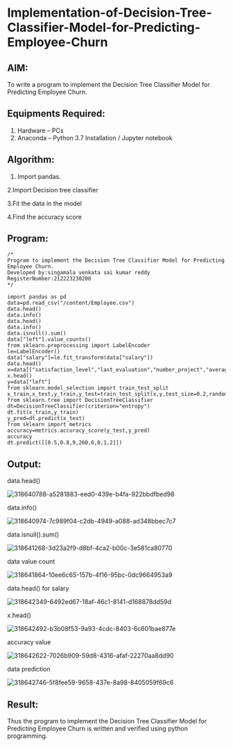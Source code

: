 # Implementation-of-Decision-Tree-Classifier-Model-for-Predicting-Employee-Churn

## AIM:
To write a program to implement the Decision Tree Classifier Model for Predicting Employee Churn.

## Equipments Required:
1. Hardware – PCs
2. Anaconda – Python 3.7 Installation / Jupyter notebook

## Algorithm:

1. Import pandas.
   
2.Import Decision tree classifier

3.Fit the data in the model

4.Find the accuracy score

## Program:
```
/*
Program to implement the Decision Tree Classifier Model for Predicting Employee Churn.
Developed by:singamala venkata sai kumar reddy
RegisterNumber:212223230208 
*/
```
```
import pandas as pd
data=pd.read_csv("/content/Employee.csv")
data.head()
data.info()
data.head()
data.info()
data.isnull().sum()
data["left"].value_counts()
from sklearn.preprocessing import LabelEncoder
le=LabelEncoder()
data["salary"]=le.fit_transform(data["salary"])
data.head()
x=data[["satisfaction_level","last_evaluation","number_project","average_montly_hours","time_spend_company","Work_accident","promotion_last_5years","salary"]]
x.head()
y=data["left"]
from sklearn.model_selection import train_test_split
x_train,x_test,y_train,y_test=train_test_split(x,y,test_size=0.2,random_state=100)
from sklearn.tree import DecisionTreeClassifier
dt=DecisionTreeClassifier(criterion="entropy")
dt.fit(x_train,y_train)
y_pred=dt.predict(x_test)
from sklearn import metrics
accuracy=metrics.accuracy_score(y_test,y_pred)
accuracy
dt.predict([[0.5,0.8,9,260,6,0,1,2]])
```
## Output:
data.head()

![318640788-a5281883-eed0-439e-b4fa-922bbdfbed98](https://github.com/user-attachments/assets/b2b5a492-6404-4a1b-a997-16140eeda91c)

data.info()

![318640974-7c989f04-c2db-4949-a088-ad348bbec7c7](https://github.com/user-attachments/assets/e7c54750-5886-4d13-81f5-1020e20978bb)

data.isnull().sum()

![318641268-3d23a2f9-d8bf-4ca2-b00c-3e581ca80770](https://github.com/user-attachments/assets/5b7616dd-2a1f-4974-9b29-6121a2e2aeb8)

data value count

![318641864-10ee6c65-157b-4f16-95bc-0dc9664953a9](https://github.com/user-attachments/assets/a31ab0cd-dcdc-42fa-ae48-3cea2b366066)

data.head() for salary

![318642349-6492ed67-18af-46c1-8141-d168878dd59d](https://github.com/user-attachments/assets/4706d9d9-59fe-4169-86c9-c25707389296)

x.head()

![318642492-b3b08f53-9a93-4cdc-8403-6c601bae877e](https://github.com/user-attachments/assets/917f26b6-d9f0-4931-9240-34a7d36603b8)

accuracy value

![318642622-7026b909-59d8-4316-afaf-22270aa8dd90](https://github.com/user-attachments/assets/718be8ac-49a4-400e-927f-7f788de5bc26)

data prediction

![318642746-5f8fee59-9658-437e-8a98-8405059f69c6](https://github.com/user-attachments/assets/be015c7b-a6fe-46f2-8af4-778d7c033718)

## Result:
Thus the program to implement the  Decision Tree Classifier Model for Predicting Employee Churn is written and verified using python programming.
